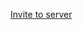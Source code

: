 [Invite to server](https://discord.com/oauth2/authorize?client_id=792527907616194602&scope=bot&permissions=2147518464)